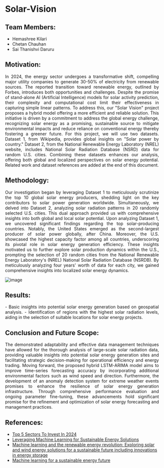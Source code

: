 # Solar-Vision

## Team Members:
- Hemashree Kilari
- Chetan Chauhan
- Sai Thanishvi Daruru


## Motivation:
<p align="justify">
In 2024, the energy sector undergoes a transformative shift, compelling major utility companies to generate 30-50% of electricity from renewable sources. The reported transition toward renewable energy, outlined by Forbes, introduces both opportunities and challenges. Despite the promise of stand-alone AI (Artificial Intelligence) models for solar activity prediction, their complexity and computational cost limit their effectiveness in capturing simple linear patterns. To address this, our "Solar Vision" project proposes a hybrid model offering a more efficient and reliable solution. This initiative is driven by a commitment to address the global energy challenge, recognizing solar energy as a promising, sustainable source to mitigate environmental impacts and reduce reliance on conventional energy thereby fostering a greener future. For this project, we will use two datasets. Dataset 1, from Wikipedia, provides global insights on "Solar power by country." Dataset 2, from the National Renewable Energy Laboratory (NREL) website, includes National Solar Radiation Database (NSRD) data for random U.S. cities. Combining these datasets enhances our analysis, offering both global and localized perspectives on solar energy potential. Related work and dataset references are added at the end of this document.
</p>

## Methodology:
<p align="justify">
Our investigation began by leveraging Dataset 1 to meticulously scrutinize the top 10 global solar energy producers, shedding light on the key contributors to solar power generation worldwide. Simultaneously, we delved into Dataset 2, analyzing solar radiation patterns in 20 randomly selected U.S. cities. This dual approach provided us with comprehensive insights into both global and local solar potential. Upon analyzing Dataset 1, we uncovered significant findings regarding the top solar-producing countries. Notably, the United States emerged as the second-largest producer of solar power globally, after China. Moreover, the U.S. showcased the highest capacity factor among all countries, underscoring its pivotal role in solar energy generation efficiency. These insights motivated us to further explore solar production dynamics within the U.S., prompting the selection of 20 random cities from the National Renewable Energy Laboratory's (NREL) National Solar Radiation Database (NSRDB). By meticulously analyzing four years' worth of data for each city, we gained comprehensive insights into localized solar energy dynamics.
</p>

![image](https://github.com/SaiThanishvi15/Solar-Vision/assets/110758670/f870bd5b-6986-4db9-a22a-b417697a876c)


## Results:
<p align="justify">
- Basic insights into potential solar energy generation based on geospatial analysis.
- Identification of regions with the highest solar radiation levels, aiding in the selection of suitable locations for solar energy projects.
</p>

## Conclusion and Future Scope:
<p align="justify">
The demonstrated adaptability and effective data management techniques have allowed for the thorough analysis of large-scale solar radiation data, providing valuable insights into potential solar energy generation sites and facilitating strategic decision-making for operational efficiency and energy trading. Moving forward, the proposed hybrid LSTM-ARIMA model aims to improve time-series forecasting accuracy by incorporating additional environmental factors such as wind speed and direction. Furthermore, the development of an anomaly detection system for extreme weather events promises to enhance the resilience of solar energy generation infrastructure. Through comprehensive performance evaluation and ongoing parameter fine-tuning, these advancements hold significant promise for the refinement and optimization of solar energy forecasting and management practices.
</p>

## References:
- [Top 5 Sectors To Invest In 2024](https://www.forbes.com)
- [Leveraging Machine Learning for Sustainable Energy Solutions](https://www.cioapplications.com)
- [Machine learning and the renewable energy revolution: Exploring solar and wind energy solutions for a sustainable future including innovations in energy storage](https://onlinelibrary.wiley.com)
- [Machine learning for a sustainable energy future](https://www.nature.com)

